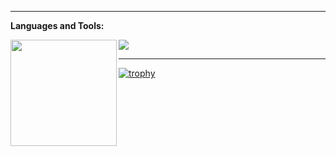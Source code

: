 ----
**Languages and Tools:**  

<div>
  <img height="170" align="left" src="https://github-readme-stats.vercel.app/api?username=hakamfaza&show_icons=true&theme=graywhite" />
  <img src="https://github-readme-stats.vercel.app/api/top-langs/?username=hakamfaza&layout=compact" />
</div>

----
[![trophy](https://github-profile-trophy.vercel.app/?username=najihmld)](https://github.com/ryo-ma/github-profile-trophy)

